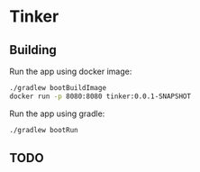 # Tinker

## Building

Run the app using docker image:

```bash
./gradlew bootBuildImage
docker run -p 8080:8080 tinker:0.0.1-SNAPSHOT
```

Run the app using gradle:

```bash
./gradlew bootRun
```

## TODO

